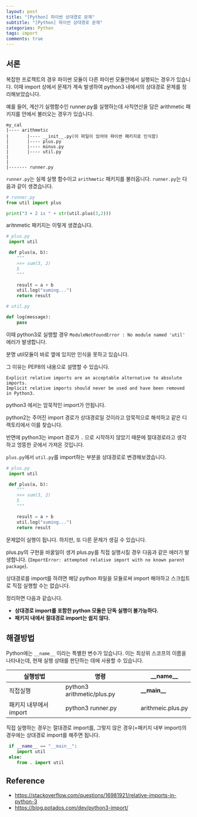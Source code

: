 ```yaml
---  
layout: post
title: "[Python] 파이썬 상대경로 문제"
subtitle: "[Python] 파이썬 상대경로 문제" 
categories: Python
tags: import
comments: true  
--- 
```


## 서론

복잡한 프로젝트의 경우 파이썬 모듈이 다른 파이썬 모듈안에서 실행되는 경우가 있습니다. 이때 import 상에서 문제가 계속 발생하여 python3 내에서의 상대경로 문제를 정리해보았습니다.

예를 들어, 계산기 실행함수인 runner.py를 실행하는데 사칙연산을 담은 arithmetic 패키지를 안에서 불러오는 경우가 있습니다. 

```
my_cal
|---- arithmetic
|       |---- __init__.py(이 파일이 있어야 파이썬 패키지로 인식함)
|       |---- plus.py
|       |---- minus.py
|       |---- util.py
|
|
|------- runner.py
```

`runner.py`는 실제 실행 함수이고 `arithmetic` 패키지를 불러옵니다. `runner.py`는 다음과 같이 생겼습니다. 

```python
# runner.py
from util import plus

print("3 + 2 is " + str(util.plus(3,2)))
```

aritnmetic 패키지는 이렇게 생겼습니다. 

```python
# plus.py
 import util

 def plus(a, b):
 	"""
 	>>> sum(3, 2)
 	5
 	"""

 	result = a + b
 	util.log("suming...")
 	return result
```

```python
# util.py

def log(message):
    pass
```

이때 python3로 실행할 경우 `ModuleNotFoundError : No module named 'util'` 에러가 발생합니다. 

분명 util모듈이 바로 옆에 있지만 인식을 못하고 있습니다. 

그 이유는 PEP8의 내용으로 설명할 수 있습니다. 

```
Explicit relative imports are an acceptable alternative to absolute imports.
Implicit relative imports should never be used and have been removed in Python3.
```

python3 에서는 암묵적인 import가 안됩니다. 

python2는 주어진 import 경로가 상대경로일 것이라고 암묵적으로 해석하고 같은 디렉토리에서 이를 찾습니다. 

반면에 python3는 import 경로가 `.` 으로 시작하지 않았기 때문에 절대경로라고 생각하고 엉뚱한 곳에서 가져온 것입니다.

`plus.py`에서 `util.py`를 import하는 부분을 상대경로로 변경해보겠습니다. 

```python
# plus.py
 import util

 def plus(a, b):
 	"""
 	>>> sum(3, 2)
 	5
 	"""

 	result = a + b
 	util.log("suming...")
 	return result
```

문제없이 실행이 됩니다. 하지만, 또 다른 문제가 생길 수 있습니다. 

plus.py의 구현을 바꿀일이 생겨 plus.py를 직접 실행시킬 경우 다음과 같은 에러가 발생합니다. (`ImportError: attempted relative import with no known parent package`). 

상대경로를 import를 하려면 해당 python 파일을 모듈로써 import 해야하고 스크립트로 직접 실행할 수는 없습니다. 

정리하면 다음과 같습니다. 

- **상대경로 import를 포함한 python 모듈은 단독 실행이 불가능하다.**
- **패키지 내에서 절대경로 import는 쉽지 않다.**

## 해결방법

Python에는 `__name__` 이라는 특별한 변수가 있습니다. 이는 최상위 스코프의 이름을 나타내는데, 현재 실행 상태를 판단하는 데에 사용할 수 있습니다. 

|실행방법|명령|\_\_name\_\_|
|--|--|--|
직접실행|python3 arithmetic/plus.py|**\_\_main\_\_**|
패키지 내부에서 import|python3 runner.py|arithmeic.plus.py|

직접 실행하는 경우는 절대경로 import를, 그렇지 않은 경우(=패키지 내부 import)의 경우에는 상대경로 import를 해주면 됩니다. 

```python
 if __name__ == "__main__":
 	import util
 else:
 	from . import util
```

## Reference

- https://stackoverflow.com/questions/16981921/relative-imports-in-python-3
- https://blog.potados.com/dev/python3-import/